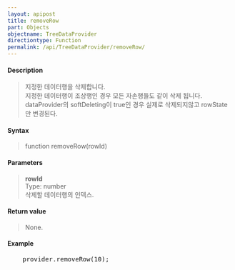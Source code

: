 ```yaml
---
layout: apipost
title: removeRow
part: Objects
objectname: TreeDataProvider
directiontype: Function
permalink: /api/TreeDataProvider/removeRow/
---
```



#### Description

> 지정한 데이터행을 삭제합니다.    
> 지정한 데이터행이 조상행인 경우 모든 자손행들도 같이 삭제 됩니다.   
> dataProvider의 softDeleting이 true인 경우 실제로 삭제되지않고 rowState만 변경된다.   

#### Syntax

> function removeRow(rowId)   

#### Parameters

> **rowId**   
> Type: number   
> 삭제할 데이터행의 인덱스.   

#### Return value

> None.   

#### Example

<pre class="prettyprint">
    provider.removeRow(10);
</pre>

